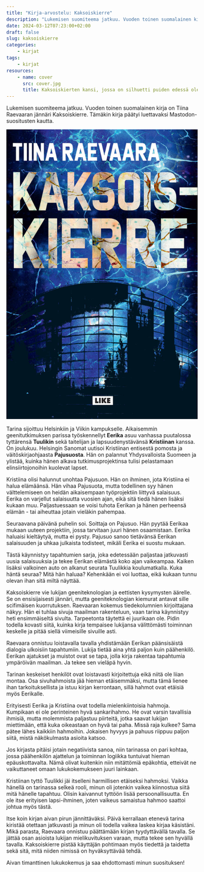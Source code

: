```yaml
---
title: "Kirja-arvostelu: Kaksoiskierre"
description: "Lukemisen suomiteema jatkuu. Vuoden toinen suomalainen kirja on Tiina Raevaaran jännäri Kaksoiskierre. Tämäkin kirja päätyi luettavaksi Mastodon-suositusten kautta."
date: 2024-03-12T07:23:00+02:00
draft: false
slug: kaksoiskierre
categories:
    - kirjat
tags:
    - kirjat
resources:
    - name: cover
      src: cover.jpg
      title: Kaksoiskierten kansi, jossa on silhuetti puiden edessä olevasta metalliaidasta. Niiden takana on abstrakti sinertävä kuvio, joka muistuttaa salamoita tai synapseja
---
```


Lukemisen suomiteema jatkuu. Vuoden toinen suomalainen kirja on Tiina Raevaaran jännäri Kaksoiskierre. Tämäkin kirja päätyi luettavaksi Mastodon-suositusten kautta.

<!--more-->

![Kaksoiskierten kansi, jossa on silhuetti puiden edessä olevasta metalliaidasta. Niiden takana on abstrakti sinertävä kuvio, joka muistuttaa salamoita tai synapseja](cover.jpg)

Tarina sijoittuu Helsinkiin ja Viikin kampukselle. Aikaisemmin geenitutkimuksen parissa työskennellyt **Eerika** asuu vanhassa puutalossa tyttärensä **Tuulikin** sekä taitelijan ja lapsuudenystävänsä **Kristiinan** kanssa. On joulukuu. Helsingin Sanomat uutisoi Kristiinan entisestä pomosta ja väitöskirjaohjaasta **Pajusuosta**. Hän on palannut Yhdysvalloista Suomeen ja ylistää, kuinka hänen alkava tutkimusprojektinsa tulisi pelastamaan elinsiirtojonoihin kuolevat lapset.
 
Kristiina olisi halunnut unohtaa Pajusuon. Hän on ihminen, jota Kristiina ei halua elämäänsä. Hän vihaa Pajusuota, mutta todellinen syy hänen välttelemiseen on heidän aikaisempaan työprojektiin liittyvä salaisuus. Eerika on varjellut salaisuutta vuosien ajan, eikä sitä tiedä hänen lisäksi kukaan muu. Paljastuessaan se voisi tuhota Eerikan ja hänen perheensä elämän - tai aiheuttaa jotain vieläkin pahempaa.
 
Seuraavana päivänä puhelin soi. Soittaja on Pajusuo. Hän pyytää Eerikaa mukaan uuteen projektiin, jossa tarvitaan juuri hänen osaamistaan. Eerika haluaisi kieltäytyä, mutta ei pysty. Pajusuo sanoo tietävänsä Eerikan salaisuuden ja uhkaa julkaista todisteet, mikäli Eerika ei suostu mukaan.
 
Tästä käynnistyy tapahtumien sarja, joka edetessään paljastaa jatkuvasti uusia salaisuuksia ja tekee Eerikan elämästä koko ajan vaikeampaa. Kaiken lisäksi valkoinen auto on alkanut seurata Tuulikkia koulumatkalla. Kuka häntä seuraa? Mitä hän haluaa? Kehenkään ei voi luottaa, eikä kukaan tunnu olevan ihan sitä miltä näyttää.
 
Kaksoiskierre vie lukijan geeniteknologian ja eettisten kysymysten äärelle. Se on ensisijaisesti jännäri, mutta geeniteknologian kiemurat antavat sille scifimäisen kuorrutuksen. Raevaaran kokemus tiedekolumnien kirjoittajana näkyy. Hän ei tuhlaa sivuja maailman rakenteluun, vaan tarina käynnistyy heti ensimmäiseltä sivulta. Tarpeetonta täytettä ei juurikaan ole. Pidin todella kovasti siitä, kuinka kirja tempaisee lukijansa välittömästi toiminnan keskelle ja pitää siellä viimeisille sivuille asti.
 
Raevaara onnistuu loistavalla tavalla yhdistämään Eerikan päänsisäistä dialogia ulkoisiin tapahtumiin. Lukija tietää aina yhtä paljon kuin päähenkilö. Eerikan ajatukset ja muistot ovat se tapa, jolla kirja rakentaa tapahtumia ympäröivän maailman. Ja tekee sen vieläpä hyvin.
 
Tarinan keskeiset henkilöt ovat loistavasti kirjoitettuja eikä niitä ole liian montaa. Osa sivuhahmoista jää hieman etäisemmäksi, mutta tämä lienee ihan tarkoituksellista ja istuu kirjan kerrontaan, sillä hahmot ovat etäisiä myös Eerikalle.

Erityisesti Eerika ja Kristiina ovat todella mielenkiintoisia hahmoja. Kumpikaan ei ole perinteinen hyvä sankarihahmo. He ovat varsin tavallisia ihmisiä, mutta molemmista paljastuu piirteitä, jotka saavat lukijan miettimään, että kuka oikeastaan on hyvä tai paha. Missä raja kulkee? Sama pätee lähes kaikkiin hahmoihin. Jokaisen hyvyys ja pahuus riippuu paljon siitä, mistä näkökulmasta asioita katsoo.
 
Jos kirjasta pitäisi jotain negatiivista sanoa, niin tarinassa on pari kohtaa, jossa päähenkilön ajattelun ja toiminnan logiikka tuntuivat hieman epäuskottavalta. Nämä olivat kuitenkin niin mitättömiä epäkohtia, etteivät ne vaikuttaneet omaan lukukokemukseen juuri lainkaan.
 
Kristiinan tyttö Tuulikki jäi itselleni harmillisen etäiseksi hahmoksi. Vaikka hänellä on tarinassa selkeä rooli, minun oli jotenkin vaikea kiinnostua siitä mitä hänelle tapahtuu. Olisin kaivannut tyttöön lisää persoonallisuutta. En ole itse erityisen lapsi-ihminen, joten vaikeus samaistua hahmoo saattoi johtua myös tästä.
 
Itse koin kirjan aivan pirun jännittäväksi. Päivä kerrallaan etenevä tarina kiristää otettaan jatkuvasti ja minun oli todella vaikea laskea kirjaa käsistäni. Mikä parasta, Raevaara onnistuu päättämään kirjan tyydyttävällä tavalla. Se jättää osan asioista lukijan mielikuvituksen varaan, mutta tekee sen hyvällä tavalla. Kaksoiskierre pistää käyttäjän pohtimaan myös tiedettä ja taidetta sekä sitä, mitä niiden nimissä on hyväksyttävää tehdä.
 
Aivan timanttinen lukukokemus ja saa ehdottomasti minun suosituksen!